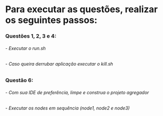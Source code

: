 # Para executar as questões, realizar os seguintes passos:

### Questões 1, 2, 3 e 4:
###### - Executar o run.sh
###### - Caso queira derrubar aplicação executar o kill.sh

### Questão 6:
###### - Com sua IDE de preferência, limpe e construa o projeto agregador
###### - Executar os nodes em sequência (node1, node2 e node3)
